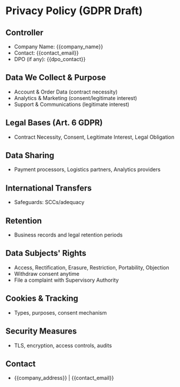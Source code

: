 # Privacy Policy (GDPR Draft)

## Controller
- Company Name: {{company_name}}
- Contact: {{contact_email}}
- DPO (if any): {{dpo_contact}}

## Data We Collect & Purpose
- Account & Order Data (contract necessity)
- Analytics & Marketing (consent/legitimate interest)
- Support & Communications (legitimate interest)

## Legal Bases (Art. 6 GDPR)
- Contract Necessity, Consent, Legitimate Interest, Legal Obligation

## Data Sharing
- Payment processors, Logistics partners, Analytics providers

## International Transfers
- Safeguards: SCCs/adequacy

## Retention
- Business records and legal retention periods

## Data Subjects' Rights
- Access, Rectification, Erasure, Restriction, Portability, Objection
- Withdraw consent anytime
- File a complaint with Supervisory Authority

## Cookies & Tracking
- Types, purposes, consent mechanism

## Security Measures
- TLS, encryption, access controls, audits

## Contact
- {{company_address}} | {{contact_email}}
